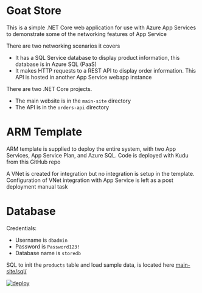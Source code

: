 # Goat Store
This is a simple .NET Core web application for use with Azure App Services to demonstrate some of the networking features of App Service

There are two networking scenarios it covers
- It has a SQL Service database to display product information, this database is in Azure SQL (PaaS)
- It makes HTTP requests to a REST API to display order information. This API is hosted in another App Service webapp instance

There are two .NET Core projects.  
 - The main website is in the `main-site` directory
 - The API is in the `orders-api` directory

# ARM Template
ARM template is supplied to deploy the entire system, with two App Services, App Service Plan, and Azure SQL. Code is deployed with Kudu from this GitHub repo

A VNet is created for integration but no integration is setup in the template. Configuration of VNet integration with App Service is left as a post deployment manual task

# Database
Credentials:
- Username is `dbadmin`
- Password is `Password123!`
- Database name is `storedb`

SQL to init the `products` table and load sample data, is located here [main-site/sql/](main-site/sql/)


[![deploy](https://raw.githubusercontent.com/benc-uk/azure-arm/master/etc/azuredeploy.png)](https://portal.azure.com/#create/Microsoft.Template/uri/https%3A%2F%2Fraw.githubusercontent.com%2Fbenc-uk%2Fgoat-store%2Fmaster%2Farm-template%2Fazuredeploy.json)